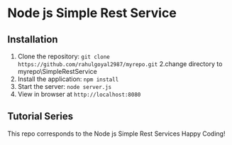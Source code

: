 # Node js Simple Rest Service

## Installation

1. Clone the repository: `git clone https://github.com/rahulgoyal2987/myrepo.git`
2.change directory to myrepo\SimpleRestService
2. Install the application: `npm install`
3. Start the server: `node server.js`
4. View in browser at `http://localhost:8080`

## Tutorial Series

This repo corresponds to the Node js Simple Rest Services
Happy Coding!
